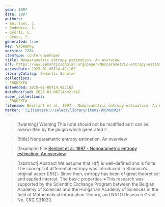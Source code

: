 ```yaml
---
year: 1997
date: 1997
authors:
- Beirlant, J.
- Dudewicz, E.
- Györfi, L.
- Denes, I.
generated: true
key: 9X5WQRRZ
version: 2264
itemType: conferencePaper
title: Nonparametric entropy estimation. An overview
url: https://www.semanticscholar.org/paper/Nonparametric-entropy-estimation.-An-overview-Beirlant-Dudewicz/14ba9dccf06355d1c6478b843ccb8f56d7374409
accessDate: 2025-01-06T14:42:16Z
libraryCatalog: Semantic Scholar
collections:
- ERQKEKFA
dateAdded: 2025-01-06T14:42:16Z
dateModified: 2025-01-06T14:42:34Z
super_collections:
- ERQKEKFA
filename: Beirlant et al. 1997 - Nonparametric entropy estimation. An overview
marker: '[🇿](zotero://select/library/items/9X5WQRRZ)'
---
```



 > 
 > \[!warning\] Warning
 > This note should not be modified as it can be overwritten by the plugin which generated it

 > 
 > \[!title\] Nonparametric entropy estimation. An overview

 > 
 > \[!example\] File
 > [Beirlant et al. 1997 - Nonparametric entropy estimation. An overview](Beirlant%20et%20al.%201997%20-%20Nonparametric%20entropy%20estimation.%20An%20overview.pdf)

 > 
 > \[!abstract\] Abstract
 > We assume that H(f) is well-defined and is finite. The concept of differential entropy was introduced in Shannon’s original paper (\[55\]). Since then, entropy has been of great theoretical and applied interest. The basic properties ∗This research was supported by the Scientific Exchange Program between the Belgian Academy of Sciences and the Hungarian Academy of Sciences in the field of Mathematical Information Theory, and NATO Research Grant No. CRG 931030.
